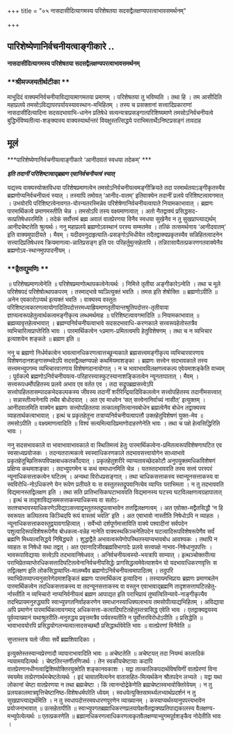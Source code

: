 +++
title = "०५ नासदासीदित्यागमस्य परिशेषतया सदसद्वैलक्षण्यपरत्वाभावसमर्थनम्"

+++


## पारिशेष्येणानिर्वचनीयत्वाङ्गीकारे ..

**नासदासीदित्यागमस्य परिशेषतया सदसद्वैलक्षण्यपरत्वाभावसमर्थनम्**

### **श्रीमज्जयतीर्थटीका **

माभूदिदं वाक्यमनिर्वचनीयाविद्यायामागमतया प्रमाणम् । परिशेषतया तु भविष्यति । तथा हि । तम आसीदिति महाप्रलये तमसोऽविद्यापरपर्यायस्यावस्थान-मभिहितम् । तस्य च प्रसक्तानां सत्त्वादिप्रकाराणां नासदासीदित्यादिना सदसदभावाभि-धानेन प्रतिषेधे सत्यन्यत्राप्रसङ्गात्परिशिष्यमाणे तमसोऽनिर्वचनीयत्वे बुद्धिर्भविष्यतीत्या-शङ्क्यास्य वाक्यस्यार्थान्तरं विवक्षुस्तत्सिद्धये पराभिमतार्थेऽनिष्टप्रसङ्गं तावदाह

## **मूलं**

***पारिशेष्येणानिर्वचनीयत्वाङ्गीकारे ‘आनीदवातं स्वधया तदेकम्’ ***

***इति तदानीं परिशिष्टत्वाद्ब्रह्मण एवानिर्वचनीयत्वं स्यात्***

यद्यस्य वाक्यस्योक्तविधया परिशेषप्रमाणत्वेन तमसोऽनिर्वचनीयत्वमङ्गीक्रियते तदा परमार्थतयाऽङ्गीकृतस्यैव ब्रह्मणोप्यनिर्वचनीयत्वं स्यात् । तस्यापि तमोवत् ‘आनीद-वातम्’ इतिवाक्येन तदानीं प्रलये परिशिष्टत्वावगमात् । उभयोरपि परिशिष्टत्वेनावगत-योरन्यतरस्मिन्नेव परिशेषेणानिर्वचनीयत्वापाते नियामकाभावात् । ब्रह्मणः पारमार्थिकत्वे प्रमाणमस्तीति चेन्न । तमसोऽपि तस्य वक्ष्यमाणत्वात् । अतो नैतद्वाक्यं प्रसिद्धसद-सत्प्रतिषेधपरमिति । तदेकं सर्वोत्तमं ब्रह्म अवातं वातप्रेरणया विनैव स्वधया सुखेनैव न तु सुखप्राप्त्याद्यर्थम् आनीदचेष्टतेति श्रुत्यर्थः। ननु महाप्रलये ब्रह्मणोऽवस्थानं परस्य सम्मतमेव । तत्किं तत्समर्थनाय ‘आनीदवातम्’ इति वाक्यमुपादीयते । मैवम् । यदीदमनुदाहृत्याति-प्रसङ्गोऽभिधीयेत तदैतद्वाक्यप्रकृतस्यैव सन्निहितत्वादनेन सत्त्वादिप्रतिषेधस्य क्रियमाणत्वा-न्नातिप्रसङ्ग इति परः परिहर्तुमुत्सहेतापि । तन्निरासायैतत्प्रकरणगतवाक्येनैव ब्रह्मणोऽव-स्थानमुपपादनीयम् ।

### **द्वैतद्युमणिः **

॥ परिशेषप्रमाणत्वेनेति ॥ परिशेषप्रमाणोत्थापकत्वेनेत्यर्थः । निमित्ते तृतीया अङ्गीकारेऽन्वेति । तथा च मूले परिशेषपदं परिशेषोत्थापकपरम् । तस्माद्भावे ष्यञित्युक्तं भवति । तमस इति शेषोक्तिः ॥ ब्रह्मणोऽपीति ॥ अनेन एवकारोऽप्यर्थ इत्यक्तं भवति । वाक्यस्य वस्तुतः परिशिष्टत्वकारणत्वायोगादितिपदोत्तरमध्याह्रियमाणतृतीयान्तश्रुतिपदोत्तर-तृतीयाया ज्ञाप्यत्वरूपहेतुत्वार्थकत्वमङ्गीकृत्य लब्धमर्थमाह ॥ परिशिष्टत्वावगमादिति ॥ नियामकाभावात् ॥ ब्रह्मव्यावृत्तहेत्वभावात् । ब्रह्मण्यनिर्वचनीयत्वाभावे सदसदभावाधि-करणकाले सत्त्वरूपहेतोस्तत्रैव व्यभिचारित्वप्राप्तेरिति भावः । पारमार्थिकत्वेन १प्रमाण-प्रमितत्वमपि हेतुविशेषणम् । तथा च न व्यभिचार इत्याशयेन शङ्कते ॥ ब्रह्मण इति ॥

ननु च ब्रह्मणो निर्धर्मकत्वेन भावत्वानधिकरणत्वात्तच्छून्यकाले ब्रह्मसत्त्वमङ्गीकृत्य व्यभिचारवारणाय विशेषणदानशङ्गासम्भवेऽपि सदसद्वैलक्षण्यपक्षे कथमियमाशङ्का । ब्रह्मणः सत्त्वेन सदभावकाले तस्य सत्त्वमभ्युपगम्य व्यभिचारवारणाय विशेषणदानायोगात् । न च भावाभावविलक्षणत्वकल्प एवेयमाशङ्केति वाच्यम् । पूर्वकल्पे ब्रह्मणोऽनिर्वचनीययत्व-परिहारस्यास्फुटस्यानाशङ्कितत्वेन न्यूनतापातात् । मैवम् । सत्त्वरूपधर्मोपहितस्य प्रलये अभाव एव वर्तत एव । तदा सद्रूपब्रह्मसत्त्वेऽपि सत्त्वोपहिततासम्पादकभेदकल्पकस्य जीवस्य तदानीं शरीरेन्द्रियादिविकलत्वेन सत्त्वोपहितस्य तदानीमसत्त्वात् । सन्नास्तीत्यनेनापि तथैव बोधोदयात् । अत एव माधवेन ‘सत् सत्त्वेनानिर्वाच्यं नासीत्’ इत्युक्तम् । आनीदवातमिति वाक्येन ब्रह्मणः सत्त्वोपहिततया तत्कालवृत्तित्वानवबोधेन ब्रह्मत्वेनैव बोधेन तद्वाक्यस्य व्याहतार्थकत्वाभावात् । इत्थं च प्रकृतहेतुना तत्राप्यनिर्वचनीयत्वापत्तौ उक्तहेतुविशेषणं युक्त-मेव ॥ तमसोऽपीति ॥ वक्ष्यमाणत्वादिति ॥ विश्वं सत्यमित्यादिप्रमाणोदाहरणेनेति भावः । तथा च पक्षे हेत्वसिद्धिरिति भावः ।

ननु सदसभावकाले वा भावाभावाभावकाले वा स्थितिमत्त्वं हेतुः पारमार्थिकत्वेना-प्रमितत्वरूपविशेषणाघटित एव स्वसाध्यप्रयोजकः । तदन्यतरात्मकत्वे स्वस्वाधिकरणकाले तदभावसत्त्वायोगेन साध्याभावे प्रकृतहेतूच्छित्तिरूपविपक्षबाधकतर्कोदयात् । प्रकृतहेतुशरीरे व्याप्यतावच्छेदकोटौ अनुपयुक्तमधिकविशेषणं प्रक्षिप्य कथमाशङ्का । तदभ्युपगमेन च कथं समाधानमिति चेन्न । यतस्तदभाववति तस्य सत्त्वं परस्परं न्यूनाधिकसत्ताकत्वेन घटितम् । अन्यथा विरोधप्रसङ्गात् । तथा चाधिकसत्ताकस्य स्वान्यूनसत्ताकस्य वा स्वविरोधि-नोऽधिकरणे येन रूपेण प्रतीयते यः स वस्तुतस्तद्रूपवानित्येव व्याप्तिः पराभिमता । न तु तदभाववति विद्यमानस्तद्विलक्षण इति । तथा सति प्रातिभासिकघटाभाववति विद्यमानस्य घटस्य घटविलक्षणत्वग्रहापातात् । इत्थं च तादृशाविद्यासमसत्ताकस्याधिकस्य वा सतोऽ-सतश्चाभावस्याधिकरणेऽविद्याऽसत्त्वाद्वस्तुतस्तद्रूपत्वाभावेन तत्तद्विलक्षणत्वम् । अत एवोक्त-मद्वैतसिद्धौ ‘न हि स्वरूपतः कल्पितस्य किञ्चिदपि रूपं वास्तवं भवति’ इति । अत एवाभावो नास्तीति निषेधोऽपि न व्याहतः । न्यूनाधिकसत्ताकवस्तुद्वयावगाहित्वात् । सर्वेभ्यो दर्शपूर्णमासाविति वाक्ये पश्वादीनां सर्वपदेन पशुत्वादिरूपविशेषरूपेणैव बोधकत्व-वन्नेह नानेति वाक्यस्थकिञ्चनेतिपदेन घटत्वादिरूपविशेषरूपेणैव सर्वं ब्रह्मणि मिथ्यात्वसिद्धये निषिद्ध्यते । शुद्धाद्वैते अभावत्वरूपेणोपस्थितस्याप्यभावबोध आवश्यकः । तथापि न व्याहतः स निषेधो यथा तद्वत् । अत एवानादिजीवब्रह्मविभागादेः प्रलये सत्त्वपक्षे नाभाव-निषेधानुपपत्तिः । भावरूपाविद्यायाः सत्त्वेऽपि तदभावानिषेधवत् । अनिर्वचनीयत्वस्यो-भयत्रापि साम्यात् । इत्थञ्चोक्तरीत्या पराभिप्रेतव्याप्तेरधिकसत्तादिघटितत्वेनानिर्वचनीयसिद्धेः प्रागसिद्धत्वमेवेत्याशयेन यो यदभावाधिकरणवृत्तिः स तद्विलक्षण इति लोकसिद्धव्याप्ति-मालम्ब्यैव ब्रह्मणोऽनिर्वचनीयत्वमापादितम् । तदुपरि स्वाभिप्रेतव्याप्त्यनुसारेणेदमाशङ्कितं ब्रह्मणः पारमार्थिकत्व इत्यादिना । तस्यायमभिप्रायः ब्रह्मणः प्रमाणबलेन पारमार्थिकत्वेन तदधिकसत्ताकस्य वा तदन्यूनसत्ताकस्य वा वस्तुन एवाभावाद्ब्रह्मणि तादृशसत्ताघटितहेतु-र्नास्तीति न व्यभिचारो नाप्यनिर्वनीयत्वं ब्रह्मण आपाद्यत इति पराभिप्रायं तुष्यत्वितिन्याये-नाङ्गीकृत्यैव तदभिप्रायमनुरुद्ध्यापि स्वाभ्युपगतनिर्वाहकरणेन समाधानस्याधिक्यलाभाय तमसोपीत्याद्यभिहितम् । अविद्याया अपि प्रमाणेन पारमार्थिकत्वावगमाद् अधिकसत्ता-कत्वादिघटितहेतुस्तत्रासिद्ध एवेति भावः । एतद्वाक्यद्वयस्य पूर्वव्याख्यानं यथाश्रुतरीति-मनुरुद्ध्य प्रवृत्तमत्रैव पर्यवस्यतीति न पूर्वोत्तरविरोधोऽपीति ॥ प्रसिद्धेति ॥ भावाभावयोरपि प्रसिद्धयोगलभ्यत्वात्सदसच्छब्दौ प्रसिद्धार्थावेवेति भावः ॥ वातप्रेरणां विनैवेति ॥

सुप्तास्तत्र यतो जीवाः सर्वे ब्रह्मशिवादिकाः ।

इत्युक्तेस्तस्यान्यप्रेरणादौ व्यापाराभावादिति भावः ॥ अचेष्टतेति ॥ अचेष्टयत् तदा नियम्यं कालादिकं न्ययामयदित्यर्थः । चेष्टतिरन्तर्णीतणिजर्थः । तेन स्वकीयचेष्टायाः कदापि वातप्रेरणानधीनत्वाद्विशिष्योक्तिरयुक्तेति शङ्कानवकाशः । यद्वा तात्कालिकपदार्थविषयिणीं वातप्रेरणां विना स्वयमेव तत्प्रेरणार्थमचेष्टतेत्यर्थः । इदं चावातमित्यनेन वातासहित-मित्यर्थकेन श्रौतपदेन लभ्यते । यद्वा यथा लोकानां चेष्टा वातप्रेरणया न तथा ब्रह्मचेष्टा । किं त्वानन्दोद्रेकेणेति ब्रह्मचेष्टास्वभावोक्तिरेवेयम् । न तु प्रलयकालमात्रवृत्तिचेष्टानिष्ठ-विशेषधर्मपरेति ध्येयम् । स्वधयेत्युक्तिसामर्थ्यलभ्यार्थप्रदर्शनं न तु सुखप्राप्त्याद्यर्थमिति । न तु स्वधापदोत्तरमवधारणपूरणेन व्याख्यानम् । कस्याप्यर्थस्यानुपपत्त्यभावेन प्रयोजनाभावात् ॥ उत्सहेतापीति ॥ स्वाभ्युपगतब्रह्माधिकरणप्रलयापेक्षयैतद्वाक्यप्रतिपाद्यकालस्य वैलक्षण्य-मभ्युपेत्येत्यर्थः ॥ एतत्प्रकरणेति ॥ ब्रह्मानधिकरणत्वाधिकरणत्वकृतवैलक्षण्याभ्युगमपूर्वशङ्कैव नोदेतीति भावः ।





